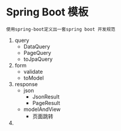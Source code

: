 # Spring Boot 模板

    使用spring-boot定义出一套spring boot 开发规范
    
1. query
    - DataQuery
    - PageQuery
    - toJpaQuery
2. form
    - validate
    - toModel
3. response 
    - json
        + JsonResult
        + PageResult
    - modelAndView
        + 页面跳转
4. 